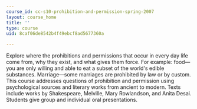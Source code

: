 ```yaml
---
course_id: cc-s10-prohibition-and-permission-spring-2007
layout: course_home
title: ''
type: course
uid: 8caf06de8542b4f49ebcf8ad5677360a

---
```

Explore where the prohibitions and permissions that occur in every day life come from, why they exist, and what gives them force. For example: food—you are only willing and able to eat a subset of the world's edible substances. Marriage—some marriages are prohibited by law or by custom. This course addresses questions of prohibition and permission using psychological sources and literary works from ancient to modern. Texts include works by Shakespeare, Melville, Mary Rowlandson, and Anita Desai. Students give group and individual oral presentations.
